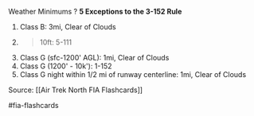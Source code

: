 Weather Minimums
?
**5 Exceptions to the 3-152 Rule**
1. Class B: 3mi, Clear of Clouds
2. >10ft: 5-111
3. Class G (sfc-1200' AGL): 1mi, Clear of Clouds
4. Class G (1200' - 10k'): 1-152
5. Class G night within 1/2 mi of runway centerline: 1mi, Clear of Clouds

Source: [[Air Trek North FIA Flashcards]]

#fia-flashcards